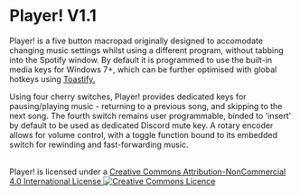 # Player! V1.1

Player! is a five button macropad originally designed to accomodate changing music settings whilst using a different program, without tabbing into the Spotify window. By default it is programmed to use the built-in media keys for Windows 7+, which can be further optimised with global hotkeys using [Toastify.](https://github.com/aleab/toastify)

Using four cherry switches, Player! provides dedicated keys for pausing/playing music -  returning to a previous song, and skipping to the next song. The fourth switch remains user programmable, binded to 'insert' by default to be used as dedicated Discord mute key. A rotary encoder allows for volume control, with a toggle function bound to its embedded switch for rewinding and fast-forwarding music.

<br />Player! is licensed under a <a rel="license" href="http://creativecommons.org/licenses/by-nc/4.0/">Creative Commons Attribution-NonCommercial 4.0 International License </a><a rel="license" href="http://creativecommons.org/licenses/by-nc/4.0/"><img alt="Creative Commons Licence" style="border-width:0" src="https://i.creativecommons.org/l/by-nc/4.0/88x31.png" /></a>
